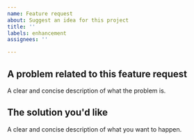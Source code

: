 ```yaml
---
name: Feature request
about: Suggest an idea for this project
title: ''
labels: enhancement
assignees: ''

---
```


## A problem related to this feature request

A clear and concise description of what the problem is.

## The solution you'd like

A clear and concise description of what you want to happen.
